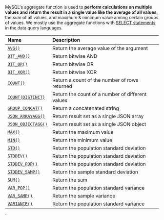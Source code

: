 MySQL's aggregate function is used to **perform calculations on multiple values and return the result in a single value like the average of all values,** the sum of all values, and maximum & minimum value among certain groups of values. We mostly use the aggregate functions with [SELECT statements](https://www.javatpoint.com/mysql-select) in the data query languages.

| Name                                                         | Description                                      |
| :----------------------------------------------------------- | :----------------------------------------------- |
| [`AVG()`](https://dev.mysql.com/doc/refman/8.0/en/aggregate-functions.html#function_avg) | Return the average value of the argument         |
| [`BIT_AND()`](https://dev.mysql.com/doc/refman/8.0/en/aggregate-functions.html#function_bit-and) | Return bitwise AND                               |
| [`BIT_OR()`](https://dev.mysql.com/doc/refman/8.0/en/aggregate-functions.html#function_bit-or) | Return bitwise OR                                |
| [`BIT_XOR()`](https://dev.mysql.com/doc/refman/8.0/en/aggregate-functions.html#function_bit-xor) | Return bitwise XOR                               |
| [`COUNT()`](https://dev.mysql.com/doc/refman/8.0/en/aggregate-functions.html#function_count) | Return a count of the number of rows returned    |
| [`COUNT(DISTINCT)`](https://dev.mysql.com/doc/refman/8.0/en/aggregate-functions.html#function_count-distinct) | Return the count of a number of different values |
| [`GROUP_CONCAT()`](https://dev.mysql.com/doc/refman/8.0/en/aggregate-functions.html#function_group-concat) | Return a concatenated string                     |
| [`JSON_ARRAYAGG()`](https://dev.mysql.com/doc/refman/8.0/en/aggregate-functions.html#function_json-arrayagg) | Return result set as a single JSON array         |
| [`JSON_OBJECTAGG()`](https://dev.mysql.com/doc/refman/8.0/en/aggregate-functions.html#function_json-objectagg) | Return result set as a single JSON object        |
| [`MAX()`](https://dev.mysql.com/doc/refman/8.0/en/aggregate-functions.html#function_max) | Return the maximum value                         |
| [`MIN()`](https://dev.mysql.com/doc/refman/8.0/en/aggregate-functions.html#function_min) | Return the minimum value                         |
| [`STD()`](https://dev.mysql.com/doc/refman/8.0/en/aggregate-functions.html#function_std) | Return the population standard deviation         |
| [`STDDEV()`](https://dev.mysql.com/doc/refman/8.0/en/aggregate-functions.html#function_stddev) | Return the population standard deviation         |
| [`STDDEV_POP()`](https://dev.mysql.com/doc/refman/8.0/en/aggregate-functions.html#function_stddev-pop) | Return the population standard deviation         |
| [`STDDEV_SAMP()`](https://dev.mysql.com/doc/refman/8.0/en/aggregate-functions.html#function_stddev-samp) | Return the sample standard deviation             |
| [`SUM()`](https://dev.mysql.com/doc/refman/8.0/en/aggregate-functions.html#function_sum) | Return the sum                                   |
| [`VAR_POP()`](https://dev.mysql.com/doc/refman/8.0/en/aggregate-functions.html#function_var-pop) | Return the population standard variance          |
| [`VAR_SAMP()`](https://dev.mysql.com/doc/refman/8.0/en/aggregate-functions.html#function_var-samp) | Return the sample variance                       |
| [`VARIANCE()`](https://dev.mysql.com/doc/refman/8.0/en/aggregate-functions.html#function_variance) | Return the population standard variance          |

`